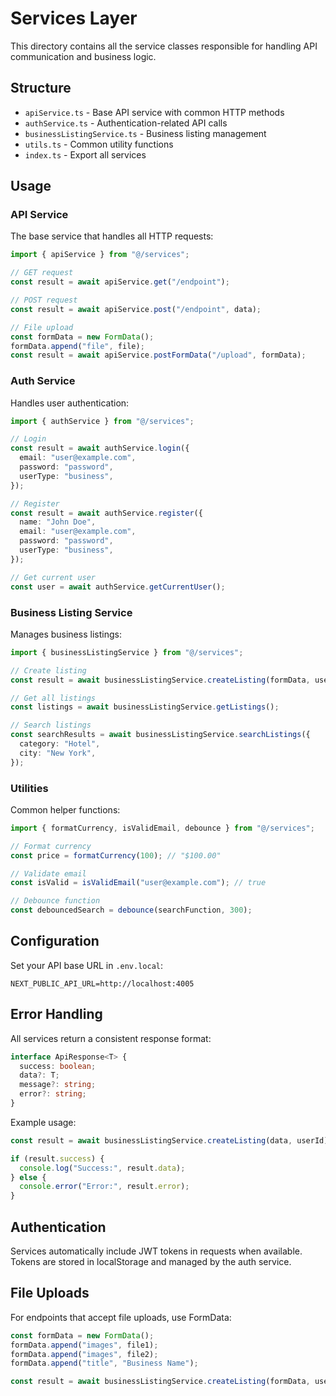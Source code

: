 # Services Layer

This directory contains all the service classes responsible for handling API communication and business logic.

## Structure

- `apiService.ts` - Base API service with common HTTP methods
- `authService.ts` - Authentication-related API calls
- `businessListingService.ts` - Business listing management
- `utils.ts` - Common utility functions
- `index.ts` - Export all services

## Usage

### API Service

The base service that handles all HTTP requests:

```typescript
import { apiService } from "@/services";

// GET request
const result = await apiService.get("/endpoint");

// POST request
const result = await apiService.post("/endpoint", data);

// File upload
const formData = new FormData();
formData.append("file", file);
const result = await apiService.postFormData("/upload", formData);
```

### Auth Service

Handles user authentication:

```typescript
import { authService } from "@/services";

// Login
const result = await authService.login({
  email: "user@example.com",
  password: "password",
  userType: "business",
});

// Register
const result = await authService.register({
  name: "John Doe",
  email: "user@example.com",
  password: "password",
  userType: "business",
});

// Get current user
const user = await authService.getCurrentUser();
```

### Business Listing Service

Manages business listings:

```typescript
import { businessListingService } from "@/services";

// Create listing
const result = await businessListingService.createListing(formData, userId);

// Get all listings
const listings = await businessListingService.getListings();

// Search listings
const searchResults = await businessListingService.searchListings({
  category: "Hotel",
  city: "New York",
});
```

### Utilities

Common helper functions:

```typescript
import { formatCurrency, isValidEmail, debounce } from "@/services";

// Format currency
const price = formatCurrency(100); // "$100.00"

// Validate email
const isValid = isValidEmail("user@example.com"); // true

// Debounce function
const debouncedSearch = debounce(searchFunction, 300);
```

## Configuration

Set your API base URL in `.env.local`:

```env
NEXT_PUBLIC_API_URL=http://localhost:4005
```

## Error Handling

All services return a consistent response format:

```typescript
interface ApiResponse<T> {
  success: boolean;
  data?: T;
  message?: string;
  error?: string;
}
```

Example usage:

```typescript
const result = await businessListingService.createListing(data, userId);

if (result.success) {
  console.log("Success:", result.data);
} else {
  console.error("Error:", result.error);
}
```

## Authentication

Services automatically include JWT tokens in requests when available. Tokens are stored in localStorage and managed by the auth service.

## File Uploads

For endpoints that accept file uploads, use FormData:

```typescript
const formData = new FormData();
formData.append("images", file1);
formData.append("images", file2);
formData.append("title", "Business Name");

const result = await businessListingService.createListing(formData, userId);
```
